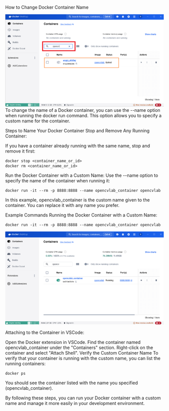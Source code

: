 How to Change Docker Container Name

![1721579408667](image/Howtochangethenameofthedockercontainer/1721579408667.png)
To change the name of a Docker container, you can use the --name option when running the docker run command. This option allows you to specify a custom name for the container.

Steps to Name Your Docker Container
Stop and Remove Any Running Container:

If you have a container already running with the same name, stop and remove it first:

```
docker stop <container_name_or_id>
docker rm <container_name_or_id>
```

Run the Docker Container with a Custom Name:
Use the --name option to specify the name of the container when running it:

```
docker run -it --rm -p 8888:8888 --name opencvlab_container opencvlab
```

In this example, opencvlab_container is the custom name given to the container. You can replace it with any name you prefer.

Example Commands
Running the Docker Container with a Custom Name:

```
docker run -it --rm -p 8888:8888 --name opencvlab_container opencvlab
```

![1721581083545](image/Howtochangethenameofthedockercontainer/1721581083545.png)

Attaching to the Container in VSCode:

Open the Docker extension in VSCode.
Find the container named opencvlab_container under the "Containers" section.
Right-click on the container and select "Attach Shell".
Verify the Custom Container Name
To verify that your container is running with the custom name, you can list the running containers:

```
docker ps
```

You should see the container listed with the name you specified (opencvlab_container).

By following these steps, you can run your Docker container with a custom name and manage it more easily in your development environment.
